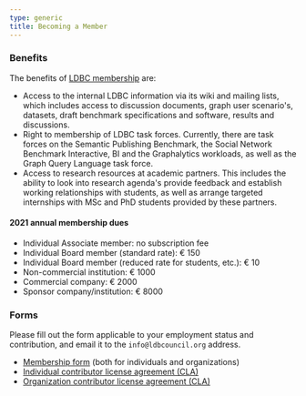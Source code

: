 ```yaml
---
type: generic 
title: Becoming a Member
---
```


### Benefits

The benefits of [LDBC membership](/organizational-members) are:

* Access to the internal LDBC information via its wiki and mailing lists, which includes access to discussion documents, graph user scenario's, datasets, draft benchmark specifications and software, results and discussions.
* Right to membership of LDBC task forces. Currently, there are task forces on the Semantic Publishing Benchmark, the Social Network Benchmark Interactive, BI and the Graphalytics workloads, as well as the Graph Query Language task force.
* Access to research resources at academic partners. This includes the ability to look into research agenda's provide feedback and establish working relationships with students, as well as arrange targeted internships with MSc and PhD students provided by these partners.

#### 2021 annual membership dues

* Individual Associate member​:​ no subscription fee
* Individual Board member​ ​(standard rate): € 150
* Individual Board member​ (reduced rate for students, etc.): € 10
* Non-commercial institution​: € 1000
* Commercial company​: € 2000
* Sponsor company/institution: € 8000

### Forms

Please fill out the form applicable to your employment status and contribution, and email it to the `info@ldbcouncil.org` address.

* [Membership form](/docs/LDBC.Membership.Application.and.Renewal.Form.2021-01-14) (both for individuals and organizations)
* [Individual contributor license agreement (CLA)](/docs/LDBC.Individual.Contributor.License.Agreement.Form-2020-10-23.pdf)
* [Organization contributor license agreement (CLA)](/docs/LDBC.Organization.Contributor.License.Agreement.Form-2020-10-23.pdf)

